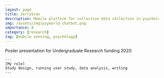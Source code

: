 ```yaml
---
layout: page
title: JerryScan
description: Mobile platform for collective data collection in psychological studies
img: /assets/img/psyworld_chatbot.png
importance: 8
category: [research]
tag: [mobile sensing, psychology]
---
```


<div class="row">
    <div class="col-sm mt-3 mt-md-0">
        <img class="img-fluid rounded z-depth-1" src="{{ '/assets/img/psyworld_poster.jpg' }}" alt="" title="example image"/>
    </div>
</div>
<div class="caption">
    Poster presentation for Undergraduate Research funding 2020.
</div>


    ---
    [My role]
    Study design, running user study, data analysis, writing
    --- 